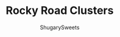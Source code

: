 ---
layout: ../../layouts/MarkdownPostLayout.astro
title: Rocky Road Clusters
author: ShugarySweets
pubDate: 2022-10-11
description: "Rocky Road Clusters combine chocolate, marshmallows, and peanuts for one amazing candy. No candy thermometer needed."
image_url: https://www.shugarysweets.com/wp-content/uploads/2016/06/rocky-road-clusters-2.jpg
tags: ["Candy","American"]
calories: 70
protein: 1
carbohydrates: 8
fats: 4
fiber: 1
ingredients: ["12 ounce dark chocolate melting wafers","2 1/2 cups mini marshmallows","1 package (10 ounce) peanut butter morsels","1 cup salted peanuts"]
serves: 48
time: "18 minutes"
prepTime: "15 minutes"
instructions: ["Line a large baking sheet with parchment paper. Set aside.","In a microwave safe bowl, melt chocolate wafers for one minutes. Stir and heat an additional 30 seconds. Stir until smooth.","To the chocolate, fold in marshmallows, peanut butter chips, and peanuts.","Working quickly, use a 2 Tablespoon cookie scoop and drop spoonfuls onto parchment paper.","Allow chocolate to set, or refrigerate for about 15 minutes."]
nutrition: ["70 calories","8 grams carbohydrates","1 milligrams cholesterol","4 grams fat","1 grams fiber","1 grams protein","2 grams saturated fat","21 milligrams sodium","5 grams sugar","0 grams trans fat","2 grams unsaturated fat"]
---